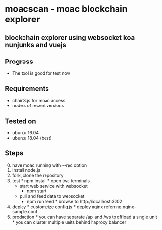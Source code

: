 # moacscan - moac blockchain explorer

## blockchain explorer using websocket koa nunjunks and vuejs

## Progress
  - The tool is good for test now

## Requirements
  - chain3.js for moac access
  - nodejs of recent versions
  
## Tested on
  - ubuntu 16.04
  - ubuntu 18.04 (best)
  
## Steps
  0. have moac running with --rpc option
  1. install node.js
  2. fork, clone the repository
  3. test
    * npm install
    * open two terminals
      * start web service with websocket
        * npm start
      * pull and feed data to websocket
        * npm run feed
    * browse to http://localhost:3002
  4. deploy
    * customeize config.js 
    * deploy nginx referring nginx-sample.conf
  5. production
    * you can have separate /api and /ws to offload a single unit
    * you can cluster multiple units behind haproxy balancer
